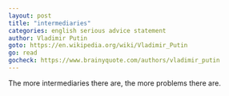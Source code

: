 ```yaml
---
layout: post
title: "intermediaries"
categories: english serious advice statement
author: Vladimir Putin
goto: https://en.wikipedia.org/wiki/Vladimir_Putin
go: read
gocheck: https://www.brainyquote.com/authors/vladimir_putin
---
```

The more intermediaries there are, the more problems there are.
